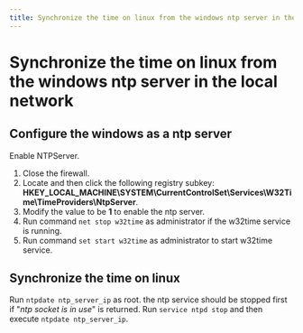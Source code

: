 ```yaml
---
title: Synchronize the time on linux from the windows ntp server in the local network
---
```

# Synchronize the time on linux from the windows ntp server in the local network

## Configure the windows as a ntp server

Enable NTPServer.
1. Close the firewall.
2. Locate and then click the following registry subkey: **HKEY_LOCAL_MACHINE\SYSTEM\CurrentControlSet\Services\W32Time\TimeProviders\NtpServer**.
3. Modify the value to be **1** to enable the ntp server.
4. Run command `net stop w32time` as administrator if the w32time service is running.
5. Run command `set start w32time` as administrator to start w32time service.

## Synchronize the time on linux

Run `ntpdate ntp_server_ip` as root. the ntp service should be stopped first if "*ntp socket is in use*" is returned.
Run `service ntpd stop` and then execute `ntpdate ntp_server_ip`.

